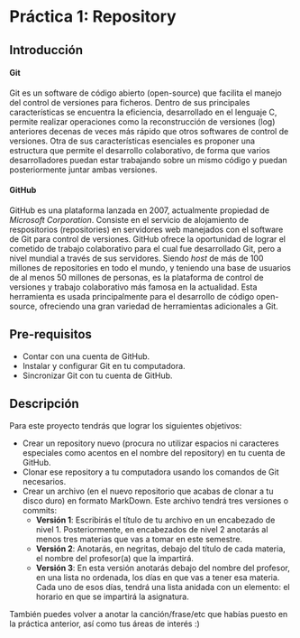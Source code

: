 # Práctica 1: Repository

## Introducción

#### Git
Git es un software de código abierto (open-source) que facilita el manejo del control de versiones para ficheros. Dentro de sus principales características se encuentra la eficiencia, desarrollado en el lenguaje C, permite realizar operaciones como la reconstrucción de versiones (log) anteriores decenas de veces más rápido que otros softwares de control de versiones. Otra de sus características esenciales es proponer una estructura que permite el desarrollo colaborativo, de forma que varios desarrolladores puedan estar trabajando sobre un mismo código y puedan posteriormente juntar ambas versiones.

#### GitHub
GitHub es una plataforma lanzada en 2007, actualmente propiedad de *Microsoft Corporation*. Consiste en el servicio de alojamiento de respositorios (repositories) en servidores web manejados con el software de Git para control de versiones. GitHub ofrece la oportunidad de lograr el cometido de trabajo colaborativo para el cual fue desarrollado Git, pero a nivel mundial a través de sus servidores. Siendo *host* de más de 100 millones de repositories en todo el mundo, y teniendo una base de usuarios de al menos 50 millones de personas, es la plataforma de control de versiones y trabajo colaborativo más famosa en la actualidad. Esta herramienta es usada principalmente para el desarrollo de código open-source, ofreciendo una gran variedad de herramientas adicionales a Git.

## Pre-requisitos

* Contar con una cuenta de GitHub.
* Instalar y configurar Git en tu computadora.
* Sincronizar Git con tu cuenta de GitHub.


## Descripción

Para este proyecto tendrás que lograr los siguientes objetivos:

* Crear un repository nuevo (procura no utilizar espacios ni caracteres especiales como acentos en el nombre del repository) en tu cuenta de GitHub.
* Clonar ese repository a tu computadora usando los comandos de Git necesarios.
* Crear un archivo (en el nuevo repositorio que acabas de clonar a tu disco duro) en formato MarkDown. Este archivo tendrá tres versiones o commits:
  - **Versión 1**: Escribirás el título de tu archivo en un encabezado de nivel 1. Posteriormente, en encabezados de nivel 2 anotarás al menos tres materias que vas a tomar en este semestre.
  - **Versión 2**: Anotarás, en negritas, debajo del título de cada materia, el nombre del profesor(a) que la impartirá.
  - **Versión 3**: En esta versión anotarás debajo del nombre del profesor, en una lista no ordenada, los días en que vas a tener esa materia. Cada uno de esos días, tendrá una lista anidada con un elemento: el horario en que se impartirá la asignatura.

También puedes volver a anotar la canción/frase/etc que habías puesto en la práctica anterior, así como tus áreas de interés :)
